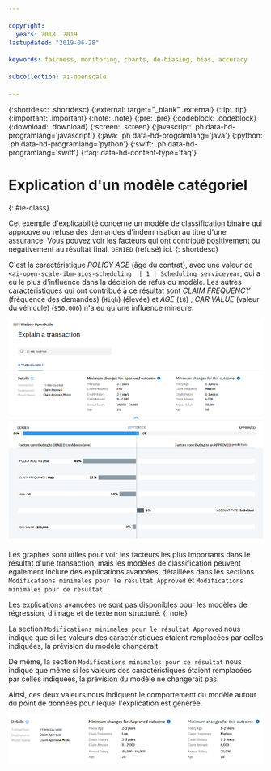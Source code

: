 ```yaml
---

copyright:
  years: 2018, 2019
lastupdated: "2019-06-28"

keywords: fairness, monitoring, charts, de-biasing, bias, accuracy

subcollection: ai-openscale

---
```


{:shortdesc: .shortdesc}
{:external: target="_blank" .external}
{:tip: .tip}
{:important: .important}
{:note: .note}
{:pre: .pre}
{:codeblock: .codeblock}
{:download: .download}
{:screen: .screen}
{:javascript: .ph data-hd-programlang='javascript'}
{:java: .ph data-hd-programlang='java'}
{:python: .ph data-hd-programlang='python'}
{:swift: .ph data-hd-programlang='swift'}
{:faq: data-hd-content-type='faq'}

# Explication d'un modèle catégoriel
{: #ie-class}

Cet exemple d'explicabilité concerne un modèle de classification binaire qui approuve ou refuse des demandes d'indemnisation au titre d'une assurance. Vous pouvez voir les facteurs qui ont contribué positivement ou négativement au résultat final, `DENIED` (refusé) ici.
{: shortdesc}

C'est la caractéristique *POLICY AGE* (âge du contrat), avec une valeur de `<ai-open-scale-ibm-aios-scheduling  | 1 | Scheduling serviceyear`, qui a eu le plus d'influence dans la décision de refus du modèle. Les autres caractéristiques qui ont contribué à ce résultat sont
*CLAIM FREQUENCY* (fréquence des demandes) (`High`) (élevée) et *AGE* (`18`) ;
*CAR VALUE* (valeur du véhicule) (`$50,000`) n'a eu qu'une influence mineure.

![Explicabilité de classification binaire avec des détails sur les demandes refusées et approuvées](images/insight-explain-binary.png)

Les graphes sont utiles pour voir les facteurs les plus importants dans le résultat d'une transaction,
mais les modèles de classification peuvent également inclure des explications avancées,
détaillées dans les sections `Modifications minimales pour le résultat Approved` et `Modifications minimales pour ce résultat`.

Les explications avancées ne sont pas disponibles pour les modèles de régression, d'image et de texte non structuré.
{: note}

La section `Modifications minimales pour le résultat Approved` nous indique que
si les valeurs des caractéristiques étaient remplacées par celles indiquées, la prévision du modèle changerait.

De même, la section `Modifications minimales pour ce résultat` nous indique que
même si les valeurs des caractéristiques étaient remplacées par celles indiquées, la prévision du modèle ne changerait pas.

Ainsi, ces deux valeurs nous indiquent le comportement du modèle autour du point de données pour lequel l'explication est générée.

![Détails d'explicabilité de classification binaire avec les changements minimaux qui seraient nécessaires pour changer les résultats](images/insight-explain-binary2.png)
